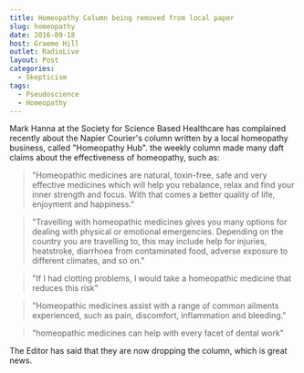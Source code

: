 ```yaml
---
title: Homeopathy Column being removed from local paper
slug: homeopathy
date: 2016-09-18
host: Graeme Hill
outlet: RadioLive
layout: Post
categories:
  - Skepticism
tags:
  - Pseudoscience
  - Homeopathy
---
```


Mark Hanna at the Society for Science Based Healthcare has complained recently about the Napier Courier's column written by a local homeopathy business, called "Homeopathy Hub". the weekly column made many daft claims about the effectiveness of homeopathy, such as:

<!-- more -->

> "Homeopathic medicines are natural, toxin-free, safe and very effective medicines which will help you rebalance, relax and find your inner strength and focus. With that comes a better quality of life, enjoyment and happiness."

> "Travelling with homeopathic medicines gives you many options for dealing with physical or emotional emergencies. Depending on the country you are travelling to, this may include help for injuries, heatstroke, diarrhoea from contaminated food, adverse exposure to different climates, and so on."

> "If I had clotting problems, I would take a homeopathic medicine that reduces this risk"

> "Homeopathic medicines assist with a range of common ailments experienced, such as pain, discomfort, inflammation and bleeding."

> "homeopathic medicines can help with every facet of dental work"

The Editor has said that they are now dropping the column, which is great news.
